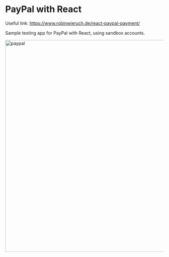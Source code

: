 # PayPal with React 

Useful link:
https://www.robinwieruch.de/react-paypal-payment/

Sample testing app for PayPal with React, using sandbox accounts.

<img width="674" alt="paypal" src="https://user-images.githubusercontent.com/39039142/52489538-84836780-2b90-11e9-8445-be76d6ed3834.png">

